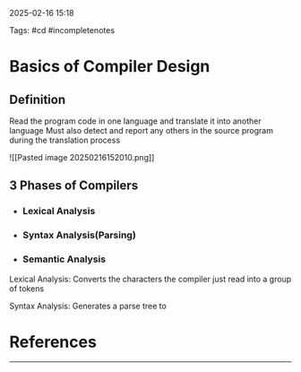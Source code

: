 
2025-02-16 15:18

Tags: #cd #incompletenotes 

# Basics of Compiler Design

## Definition
Read the program code in one language and translate it into another language 
Must also detect and report any others in the source program during the translation process

![[Pasted image 20250216152010.png]]

## 3 Phases of Compilers

- ### Lexical Analysis
- ### Syntax Analysis(Parsing)
- ### Semantic Analysis

Lexical Analysis: Converts the characters the compiler just read into a group of tokens 

Syntax Analysis: Generates a parse tree to 

# References
---


	